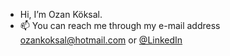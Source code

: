 - Hi, I’m Ozan Köksal.
- 📫 You can reach me through my e-mail address ozankoksal@hotmail.com or [@LinkedIn](https://www.linkedin.com/in/ozan-k%C3%B6ksal-74509419b)

